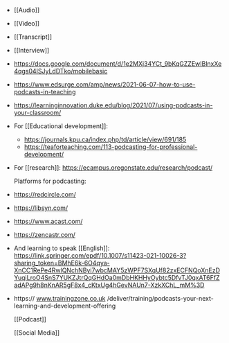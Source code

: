 - [[Audio]]
- [[Video]]
- [[Transcript]]
- [[Interview]]
- https://docs.google.com/document/d/1e2MXj34YCt_9bKqGZZEwIBlnxXe4qgs04ISJyLdDTko/mobilebasic
- https://www.edsurge.com/amp/news/2021-06-07-how-to-use-podcasts-in-teaching
- https://learninginnovation.duke.edu/blog/2021/07/using-podcasts-in-your-classroom/
- For [[Educational development]]:
	- https://journals.kpu.ca/index.php/td/article/view/691/185
	- https://teaforteaching.com/113-podcasting-for-professional-development/
- For [[research]]:
  https://ecampus.oregonstate.edu/research/podcast/
  
  Platforms for podcasting:
- https://redcircle.com/
- https://libsyn.com/
- https://www.acast.com/
- https://zencastr.com/
- And learning to speak [[English]]:
  https://link.springer.com/epdf/10.1007/s11423-021-10026-3?sharing_token=BMhE6k-6O4qya-XnCC1RePe4RwlQNchNByi7wbcMAY5zWPF7SXqUf82zxECFNQoXnEzDYuqiLroO4SnS7YUKZJtrQqGHdOa0mDbHKHHyOybtc5DfvTJ0qxAT6FfZadAPg9h8nKnAR5gF8x4_cKtxUg4hGevNAUn7-XzkXChL_mM%3D
- https:// www.trainingzone.co.uk
  /deliver/training/podcasts-your-next-learning-and-development-offering
  
  [[Podcast]]
  
  [[Social Media]]